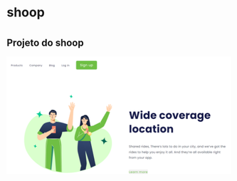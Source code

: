 # <h1>shoop</h1>  


# <h2>Projeto do shoop</h2>


<img src="https://github.com/wsaraujo23/shoop/blob/master/img/capa%20do%20github.png?raw=true"/>
